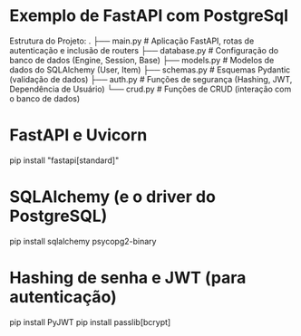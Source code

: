 
# Exemplo de FastAPI com PostgreSql

Estrutura do Projeto:
.
├── main.py        # Aplicação FastAPI, rotas de autenticação e inclusão de routers
├── database.py    # Configuração do banco de dados (Engine, Session, Base)
├── models.py      # Modelos de dados do SQLAlchemy (User, Item)
├── schemas.py     # Esquemas Pydantic (validação de dados)
├── auth.py        # Funções de segurança (Hashing, JWT, Dependência de Usuário)
└── crud.py        # Funções de CRUD (interação com o banco de dados)

# FastAPI e Uvicorn
pip install "fastapi[standard]"

# SQLAlchemy (e o driver do PostgreSQL)
pip install sqlalchemy psycopg2-binary

# Hashing de senha e JWT (para autenticação)
pip install PyJWT
pip install passlib[bcrypt]